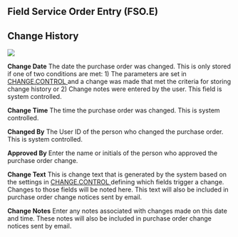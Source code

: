 ##  Field Service Order Entry (FSO.E)

<PageHeader />

##  Change History

![](images/FSO-E-6.jpg)

**Change Date** The date the purchase order was changed. This is only stored if one of two conditions are met: 1) The parameters are set in [ CHANGE.CONTROL ](../../../../ACE-OVERVIEW/ACE-ENTRY/CHANGE-CONTROL/README.md) and a change was made that met the criteria for storing change history or 2) Change notes were entered by the user. This field is system controlled.   
  
**Change Time** The time the purchase order was changed. This is system
controlled.  
  
**Changed By** The User ID of the person who changed the purchase order. This
is system controlled.  
  
**Approved By** Enter the name or initials of the person who approved the
purchase order change.  
  
**Change Text** This is change text that is generated by the system based on the settings in [ CHANGE.CONTROL ](../../../../ACE-OVERVIEW/ACE-ENTRY/CHANGE-CONTROL/README.md) defining which fields trigger a change. Changes to those fields will be noted here. This text will also be included in purchase order change notices sent by email.   
  
**Change Notes** Enter any notes associated with changes made on this date and
time. These notes will also be included in purchase order change notices sent
by email.  
  
  
<badge text= "Version 8.10.57" vertical="middle" />

<PageFooter />